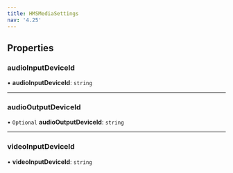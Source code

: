 ```yaml
---
title: HMSMediaSettings
nav: '4.25'
---
```


## Properties

### audioInputDeviceId

• **audioInputDeviceId**: `string`

---

### audioOutputDeviceId

• `Optional` **audioOutputDeviceId**: `string`

---

### videoInputDeviceId

• **videoInputDeviceId**: `string`
